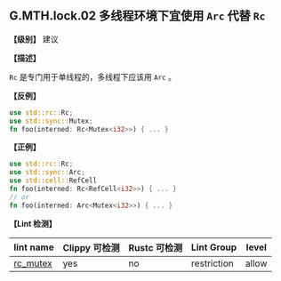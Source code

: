 ## G.MTH.lock.02 多线程环境下宜使用 `Arc` 代替 `Rc`

**【级别】** 建议

**【描述】**

`Rc` 是专门用于单线程的，多线程下应该用 `Arc` 。

**【反例】**

```rust
use std::rc::Rc;
use std::sync::Mutex;
fn foo(interned: Rc<Mutex<i32>>) { ... }
```

**【正例】**

```rust
use std::rc::Rc;
use std::sync::Arc;
use std::cell::RefCell
fn foo(interned: Rc<RefCell<i32>>) { ... }
// or
fn foo(interned: Arc<Mutex<i32>>) { ... }
```

**【Lint 检测】**

| lint name                                                    | Clippy 可检测 | Rustc 可检测 | Lint Group  | level |
| ------------------------------------------------------------ | ------------- | ------------ | ----------- | ----- |
| [rc_mutex](https://rust-lang.github.io/rust-clippy/master/#rc_mutex) | yes           | no           | restriction | allow |

